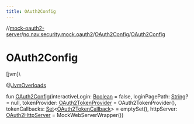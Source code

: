 ```yaml
---
title: OAuth2Config
---
```

//[mock-oauth2-server](../../../index.html)/[no.nav.security.mock.oauth2](../index.html)/[OAuth2Config](index.html)/[OAuth2Config](-o-auth2-config.html)



# OAuth2Config



[jvm]\




@[JvmOverloads](https://kotlinlang.org/api/latest/jvm/stdlib/kotlin.jvm/-jvm-overloads/index.html)



fun [OAuth2Config](-o-auth2-config.html)(interactiveLogin: [Boolean](https://kotlinlang.org/api/latest/jvm/stdlib/kotlin/-boolean/index.html) = false, loginPagePath: [String](https://kotlinlang.org/api/latest/jvm/stdlib/kotlin/-string/index.html)? = null, tokenProvider: [OAuth2TokenProvider](../../no.nav.security.mock.oauth2.token/-o-auth2-token-provider/index.html) = OAuth2TokenProvider(), tokenCallbacks: [Set](https://kotlinlang.org/api/latest/jvm/stdlib/kotlin.collections/-set/index.html)&lt;[OAuth2TokenCallback](../../no.nav.security.mock.oauth2.token/-o-auth2-token-callback/index.html)&gt; = emptySet(), httpServer: [OAuth2HttpServer](../../no.nav.security.mock.oauth2.http/-o-auth2-http-server/index.html) = MockWebServerWrapper())




